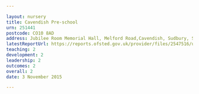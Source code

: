 ```yaml
---

layout: nursery
title: Cavendish Pre-school
urn: 251441
postcode: CO10 8AD
address: Jubilee Room Memorial Hall, Melford Road,Cavendish, Sudbury, Suffolk, CO10 8AD
latestReportUrl: https://reports.ofsted.gov.uk/provider/files/2547516/urn/251441.pdf
teaching: 2
development: 2
leadership: 2
outcomes: 2
overall: 2
date: 3 November 2015

---
```

